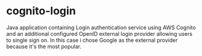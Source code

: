 # cognito-login

Java application containing Login authentication service using AWS Cognito and an additional configured OpenID external login provider allowing users to single sign on. 
In this case i chose Google as the external provider because it's the most popular.
